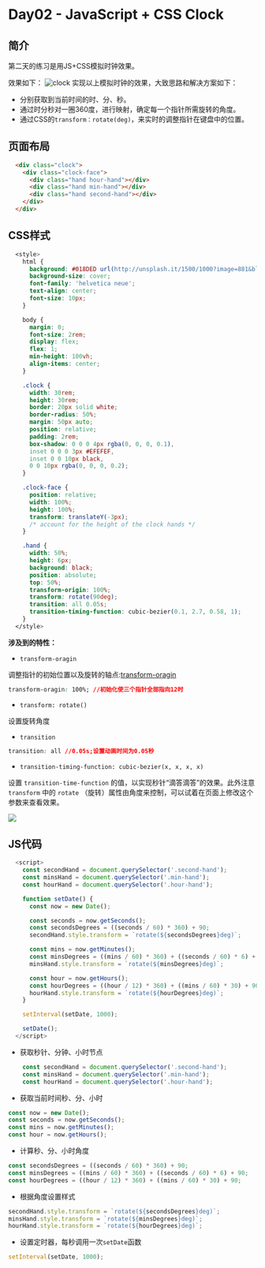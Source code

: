# Day02 - JavaScript + CSS Clock

## 简介
第二天的练习是用JS+CSS模拟时钟效果。

效果如下：
![clock](https://github.com/SUNNERCMS/30daysJavascript/blob/master/02%20-%20JS%20and%20CSS%20Clock/image/GIF.gif)
实现以上模拟时钟的效果，大致思路和解决方案如下：
* 分别获取到当前时间的时、分、秒。
* 通过时分秒对一圈360度，进行映射，确定每一个指针所需旋转的角度。
* 通过CSS的`transform：rotate(deg)`，来实时的调整指针在键盘中的位置。

## 页面布局

```html
  <div class="clock">
    <div class="clock-face">
      <div class="hand hour-hand"></div>
      <div class="hand min-hand"></div>
      <div class="hand second-hand"></div>
    </div>
  </div>
```

## CSS样式

```css
  <style>
    html {
      background: #018DED url(http://unsplash.it/1500/1000?image=881&blur=50);
      background-size: cover;
      font-family: 'helvetica neue';
      text-align: center;
      font-size: 10px;
    }

    body {
      margin: 0;
      font-size: 2rem;
      display: flex;
      flex: 1;
      min-height: 100vh;
      align-items: center;
    }

    .clock {
      width: 30rem;
      height: 30rem;
      border: 20px solid white;
      border-radius: 50%;
      margin: 50px auto;
      position: relative;
      padding: 2rem;
      box-shadow: 0 0 0 4px rgba(0, 0, 0, 0.1),
      inset 0 0 0 3px #EFEFEF,
      inset 0 0 10px black,
      0 0 10px rgba(0, 0, 0, 0.2);
    }

    .clock-face {
      position: relative;
      width: 100%;
      height: 100%;
      transform: translateY(-3px);
      /* account for the height of the clock hands */
    }

    .hand {
      width: 50%;
      height: 6px;
      background: black;
      position: absolute;
      top: 50%;
      transform-origin: 100%;
      transform: rotate(90deg);
      transition: all 0.05s;
      transition-timing-function: cubic-bezier(0.1, 2.7, 0.58, 1);
    }
  </style>
```

**涉及到的特性：**

- `transform-oragin`

调整指针的初始位置以及旋转的轴点:[transform-oragin](https://developer.mozilla.org/en-US/docs/Web/CSS/transform-origin)
    
```css
transform-oragin: 100%; //初始化使三个指针全部指向12时
```

- `transform: rotate()`

设置旋转角度

- `transition`

```css
transition: all //0.05s;设置动画时间为0.05秒
```
    
- `transition-timing-function: cubic-bezier(x, x, x, x)`

设置 `transition-time-function` 的值，以实现秒针“滴答滴答”的效果。此外注意 `transform` 中的 `rotate` （旋转）属性由角度来控制，可以试着在页面上修改这个参数来查看效果。


![](http://om1c35wrq.bkt.clouddn.com/day21.gif)


## JS代码

```js
  <script>
    const secondHand = document.querySelector('.second-hand');
    const minsHand = document.querySelector('.min-hand');
    const hourHand = document.querySelector('.hour-hand');

    function setDate() {
      const now = new Date();

      const seconds = now.getSeconds();
      const secondsDegrees = ((seconds / 60) * 360) + 90;
      secondHand.style.transform = `rotate(${secondsDegrees}deg)`;

      const mins = now.getMinutes();
      const minsDegrees = ((mins / 60) * 360) + ((seconds / 60) * 6) + 90;
      minsHand.style.transform = `rotate(${minsDegrees}deg)`;

      const hour = now.getHours();
      const hourDegrees = ((hour / 12) * 360) + ((mins / 60) * 30) + 90;
      hourHand.style.transform = `rotate(${hourDegrees}deg)`;
    }

    setInterval(setDate, 1000);

    setDate();
  </script>
```

- 获取秒针、分钟、小时节点

```js
    const secondHand = document.querySelector('.second-hand');
    const minsHand = document.querySelector('.min-hand');
    const hourHand = document.querySelector('.hour-hand');
```

- 获取当前时间秒、分、小时

```js
const now = new Date();
const seconds = now.getSeconds();
const mins = now.getMinutes();
const hour = now.getHours();
```

- 计算秒、分、小时角度

```js
const secondsDegrees = ((seconds / 60) * 360) + 90;
const minsDegrees = ((mins / 60) * 360) + ((seconds / 60) * 6) + 90;
const hourDegrees = ((hour / 12) * 360) + ((mins / 60) * 30) + 90;
```

- 根据角度设置样式

```js
secondHand.style.transform = `rotate(${secondsDegrees}deg)`;
minsHand.style.transform = `rotate(${minsDegrees}deg)`;
hourHand.style.transform = `rotate(${hourDegrees}deg)`;
```

- 设置定时器，每秒调用一次`setDate`函数

```js
setInterval(setDate, 1000);
```


